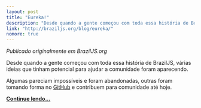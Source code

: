 ```yaml
---
layout: post
title: "Eureka!"
description: "Desde quando a gente começou com toda essa história de BrazilJS, várias ideias que tinham potencial para ajudar a comunidade foram aparecendo. Algumas pareciam impossíveis e foram abandonadas, outras foram tomando forma no GitHub e contribuem para comunidade até hoje."
link: "http://braziljs.org/blog/eureka/"
nomore: true
---
```


*Publicado originalmente em BrazilJS.org*

Desde quando a gente começou com toda essa história de BrazilJS, várias ideias que tinham potencial para ajudar a comunidade foram aparecendo.

Algumas pareciam impossíveis e foram abandonadas, outras foram tomando forma no [GitHub](https://github.com/braziljs/ideias/) e contribuem para comunidade até hoje.

**[Continue lendo…](http://braziljs.org/blog/eureka/)**